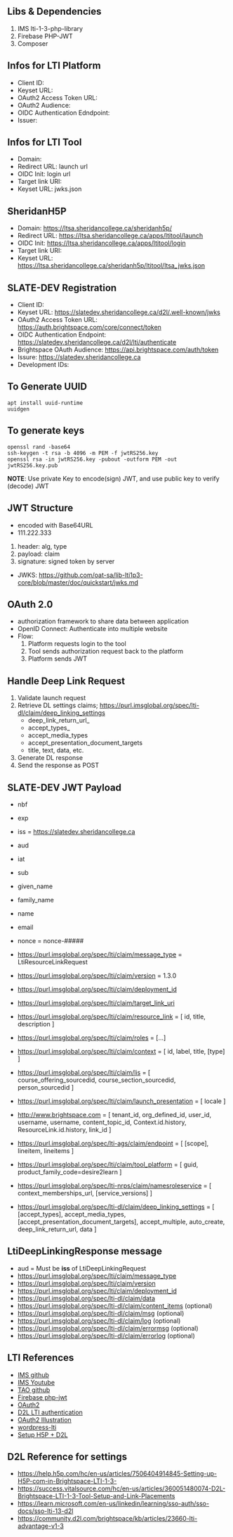 Libs & Dependencies
-------------------
1. IMS lti-1-3-php-library
2. Firebase PHP-JWT
3. Composer

Infos for LTI Platform
----------------------
- Client ID: 
- Keyset URL: 
- OAuth2 Access Token URL: 
- OAuth2 Audience: 
- OIDC Authentication Edndpoint:
- Issuer:

Infos for LTI Tool
------------------
- Domain:
- Redirect URL: launch url
- OIDC Init: login url
- Target link URI:
- Keyset URL: jwks.json

SheridanH5P
-----------------------
- Domain: https://ltsa.sheridancollege.ca/sheridanh5p/
- Redirect URL: https://ltsa.sheridancollege.ca/apps/ltitool/launch
- OIDC Init: https://ltsa.sheridancollege.ca/apps/ltitool/login
- Target link URI:
- Keyset URL: https://ltsa.sheridancollege.ca/sheridanh5p/ltitool/ltsa_jwks.json

SLATE-DEV Registration
----------------------
- Client ID:
- Keyset URL: https://slatedev.sheridancollege.ca/d2l/.well-known/jwks
- OAuth2 Access Token URL: https://auth.brightspace.com/core/connect/token
- OIDC Authentication Endpoint: https://slatedev.sheridancollege.ca/d2l/lti/authenticate
- Brightspace OAuth Audience: https://api.brightspace.com/auth/token
- Issure: https://slatedev.sheridancollege.ca
- Development IDs:

To Generate UUID
----------------
    apt install uuid-runtime
    uuidgen

To generate keys
----------------
    openssl rand -base64
    ssh-keygen -t rsa -b 4096 -m PEM -f jwtRS256.key
    openssl rsa -in jwtRS256.key -pubout -outform PEM -out jwtRS256.key.pub
**NOTE**: Use private Key to encode(sign) JWT, and use public key to verify (decode) JWT

JWT Structure
-------------
- encoded with Base64URL
- 111.222.333
1. header: alg, type
2. payload: claim
3. signature: signed token by server
- JWKS: https://github.com/oat-sa/lib-lti1p3-core/blob/master/doc/quickstart/jwks.md

OAuth 2.0
---------
- authorization framework to share data between application
- OpenID Connect: Authenticate into multiple website
- Flow:
    1. Platform requests login to the tool
    2. Tool sends authorization request back to the platform
    3. Platform sends JWT


Handle Deep Link Request
------------------------
1. Validate launch request
2. Retrieve DL settings claims; https://purl.imsglobal.org/spec/lti-dl/claim/deep_linking_settings
    - deep_link_return_url_
    - accept_types_
    - accept_media_types
    - accept_presentation_document_targets
    - title, text, data, etc.
3. Generate DL response
4. Send the response as POST


SLATE-DEV JWT Payload
---------------------
- nbf
- exp
- iss = https://slatedev.sheridancollege.ca
- aud
- iat
- sub
- given_name
- family_name
- name
- email
- nonce = nonce-#####
- https://purl.imsglobal.org/spec/lti/claim/message_type = LtiResourceLinkRequest
- https://purl.imsglobal.org/spec/lti/claim/version = 1.3.0
- https://purl.imsglobal.org/spec/lti/claim/deployment_id
- https://purl.imsglobal.org/spec/lti/claim/target_link_uri
- https://purl.imsglobal.org/spec/lti/claim/resource_link = [ id, title, description ]
- https://purl.imsglobal.org/spec/lti/claim/roles = [...]
- https://purl.imsglobal.org/spec/lti/claim/context = [ id, label, title, [type] ]
- https://purl.imsglobal.org/spec/lti/claim/lis = [ course_offering_sourcedid, course_section_sourcedid, person_sourcedid ]
- https://purl.imsglobal.org/spec/lti/claim/launch_presentation = [ locale ]
- http://www.brightspace.com = [ tenant_id, org_defined_id, user_id, username, username, content_topic_id, Context.id.history, ResourceLink.id.history, link_id ]
- https://purl.imsglobal.org/spec/lti-ags/claim/endpoint = [ [scope], lineitem, lineitems ]
- https://purl.imsglobal.org/spec/lti/claim/tool_platform = [ guid, product_family_code=desire2learn ]

- https://purl.imsglobal.org/spec/lti-nrps/claim/namesroleservice = [ context_memberships_url, [service_versions] ]

- https://purl.imsglobal.org/spec/lti-dl/claim/deep_linking_settings = [ [accept_types], accept_media_types, [accept_presentation_document_targets], accept_multiple, auto_create, deep_link_return_url, data ] 


LtiDeepLinkingResponse message
------------------------------
- aud = Must be **iss** of LtiDeepLinkingRequest
- https://purl.imsglobal.org/spec/lti/claim/message_type
- https://purl.imsglobal.org/spec/lti/claim/version
- https://purl.imsglobal.org/spec/lti/claim/deployment_id
- https://purl.imsglobal.org/spec/lti-dl/claim/data
- https://purl.imsglobal.org/spec/lti-dl/claim/content_items (optional)
- https://purl.imsglobal.org/spec/lti-dl/claim/msg (optional)
- https://purl.imsglobal.org/spec/lti-dl/claim/log (optional)
- https://purl.imsglobal.org/spec/lti-dl/claim/errormsg (optional)
- https://purl.imsglobal.org/spec/lti-dl/claim/errorlog (optional)

LTI References
--------------
- [IMS github](https://github.com/1EdTech/lti-1-3-php-library)
- [IMS Youtube](https://youtu.be/fI-rhSSDU8M?feature=shared)
- [TAO github](https://oat-sa.github.io/doc-lti1p3/)
- [Firebase php-jwt](https://github.com/firebase/php-jwt)
- [OAuth2](https://blog.postman.com/what-is-oauth-2-0/)
- [D2L LTI authentication](https://community.d2l.com/brightspace/kb/articles/23730-about-lti-1-3-launch-and-authentication)
- [OAuth2 Illustration](https://developer.okta.com/blog/2019/10/21/illustrated-guide-to-oauth-and-oidc)
- [wordpress-lti](https://github.com/3iPunt/wordpress-lti-1-3)
- [Setup H5P + D2L](https://help.h5p.com/hc/en-us/articles/7506404914845-Setting-up-H5P-com-in-Brightspace-LTI-1-3)


D2L Reference for settings
--------------------------
- https://help.h5p.com/hc/en-us/articles/7506404914845-Setting-up-H5P-com-in-Brightspace-LTI-1-3-
- https://success.vitalsource.com/hc/en-us/articles/360051480074-D2L-Brightspace-LTI-1-3-Tool-Setup-and-Link-Placements
- https://learn.microsoft.com/en-us/linkedin/learning/sso-auth/sso-docs/sso-lti-13-d2l
- https://community.d2l.com/brightspace/kb/articles/23660-lti-advantage-v1-3
